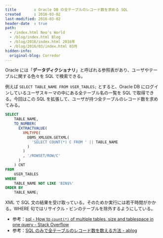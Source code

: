 ```yaml
---
title        : Oracle DB の全テーブルのレコード数を求める SQL
created      : 2016-03-02
last-modified: 2016-03-02
header-date  : true
path:
  - /index.html Neo's World
  - /blog/index.html Blog
  - /blog/2016/index.html 2016年
  - /blog/2016/03/index.html 03月
hidden-info:
  original-blog: Corredor
---
```


Oracle には「__データディクショナリ__」と呼ばれる参照表があり、ユーザやテーブルに関する色々を SQL で検索できる。

例えば `SELECT TABLE_NAME FROM USER_TABLES;` とすると、Oracle DB にログインしているユーザスキーマの中にある全テーブル名の一覧を SQL で取得できる。今回はこの SQL を拡張して、ユーザが持つ全テーブルのレコード数を求めてみる。

```sql
SELECT
    TABLE_NAME,
    TO_NUMBER(
      EXTRACTVALUE(
        XMLTYPE(
          DBMS_XMLGEN.GETXML(
            'SELECT COUNT(*) C FROM ' || TABLE_NAME
          )
        )
        , '/ROWSET/ROW/C'
      )
    ) CNT
FROM
    USER_TABLES
WHERE
    TABLE_NAME NOT LIKE 'BIN$%'
ORDER BY
    TABLE_NAME;
```

XML で SQL 文の結果を受け取っている。そのためか実行には若干時間がかかる。WHERE 句ではリサイクル・ビンのテーブルを除外するようにしている。

- 参考：[sql - How to `count(*)` of multiple tables, size and tablespace in one query - Stack Overflow](http://stackoverflow.com/questions/13822512/how-to-count-of-multiple-tables-size-and-tablespace-in-one-query)
- 参考：[SQL のみで全テーブルのレコード数を数える方法 - ablog](http://d.hatena.ne.jp/yohei-a/20101112/1289587201)
